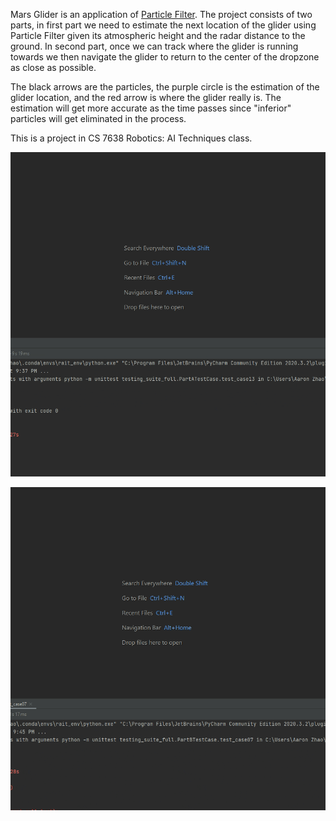 Mars Glider is an application of [Particle Filter](https://en.wikipedia.org/wiki/Particle_filter). The project consists of two parts, in first part we need to estimate the next location of the glider using Particle Filter given its atmospheric height and the radar distance to the ground. In second part, once we can track where the glider is running towards we then navigate the glider to return to the center of the dropzone as close as possible.

The black arrows are the particles, the purple circle is the estimation of the glider location, and the red arrow is where the glider really is. The estimation will get more accurate as the time passes since "inferior" particles will get eliminated in the process.

This is a project in CS 7638 Robotics: AI Techniques class.

![Mars Glider Part 1](/MarsGlider/mars_glider_part1.gif "Mars Glider Part 1")

![Mars Glider Part 2](/MarsGlider/mars_glider_part2.gif "Mars Glider Part 2")
